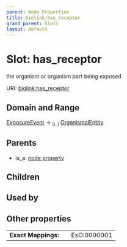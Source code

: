 ```yaml
---
parent: Node Properties
title: biolink:has_receptor
grand_parent: Slots
layout: default
---
```


# Slot: has_receptor


the organism or organism part being exposed

URI: [biolink:has_receptor](https://w3id.org/biolink/has_receptor)

## Domain and Range

[ExposureEvent](ExposureEvent.md) ->  <sub>0..1</sub> [OrganismalEntity](OrganismalEntity.md)

## Parents

 *  is_a: [node property](node_property.md)

## Children


## Used by


## Other properties

|  |  |  |
| --- | --- | --- |
| **Exact Mappings:** | | ExO:0000001 |

